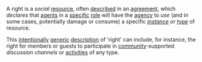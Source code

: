 A right is a *social* [resource](https://github.com/gcassel/Modular-Organization-Terminology/blob/master/terms/resource.md), often [described](https://github.com/gcassel/Modular-Organization-Terminology/blob/master/terms/description.md) in an [agreement](https://github.com/gcassel/Modular-Organization-Terminology/blob/master/terms/agreement.md), which *declares* that [agents](https://github.com/gcassel/Modular-Organization-Terminology/blob/master/terms/agent.md) in a [specific](https://github.com/gcassel/Modular-Organization-Terminology/blob/master/terms/specific.md) [role](https://github.com/gcassel/Modular-Organization-Terminology/blob/master/terms/role.md) will have the [agency](https://github.com/gcassel/Modular-Organization-Terminology/blob/master/terms/agency.md) to *use* (and in some cases, potentially damage or consume) a specific *[instance](https://github.com/gcassel/Modular-Organization-Terminology/blob/master/terms/instance.md) or [type](https://github.com/gcassel/Modular-Organization-Terminology/blob/master/terms/type.md)* of resource.  

This [intentionally](https://github.com/gcassel/Modular-Organization-Terminology/blob/master/terms/intention.md) [generic](https://github.com/gcassel/Modular-Organization-Terminology/blob/master/terms/generic.md) [description](https://github.com/gcassel/Modular-Organization-Terminology/blob/master/terms/description.md) of 'right' can include, for instance, the right for members or guests to participate in [community](https://github.com/gcassel/Modular-Organization-Terminology/blob/master/terms/community.md)-supported *discussion channels* or [activities](https://github.com/gcassel/Modular-Organization-Terminology/blob/master/terms/activity.md) of any type.
 
